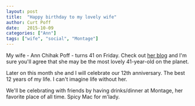 ```yaml
---
layout: post
title:  "Happy birthday to my lovely wife"
author: Curt Poff
date:   2015-10-09
categories: ["Ann"]
tags: ["wife", "social", "Montage"]
---
```

My wife - Ann Chihak Poff - turns 41 on Friday. Check out [her blog](http://gofitgirl.com/) and I'm sure you'll agree that she may be the most lovely 41-year-old on the planet.

<!--more-->

Later on this month she and I will celebrate our 12th anniversary. The best 12 years of my life. I can't imagine life without her.

We'll be celebrating with friends by having drinks/dinner at Montage, her favorite place of all time. Spicy Mac for m'lady.
